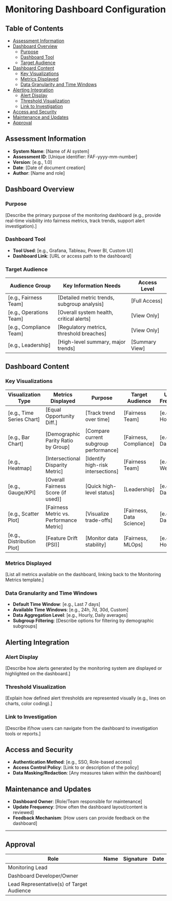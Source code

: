 # Monitoring Dashboard Configuration

## Table of Contents

- [Assessment Information](#assessment-information)
- [Dashboard Overview](#dashboard-overview)
    - [Purpose](#purpose)
    - [Dashboard Tool](#dashboard-tool)
    - [Target Audience](#target-audience)
- [Dashboard Content](#dashboard-content)
    - [Key Visualizations](#key-visualizations)
    - [Metrics Displayed](#metrics-displayed)
    - [Data Granularity and Time Windows](#data-granularity-and-time-windows)
- [Alerting Integration](#alerting-integration)
    - [Alert Display](#alert-display)
    - [Threshold Visualization](#threshold-visualization)
    - [Link to Investigation](#link-to-investigation)
- [Access and Security](#access-and-security)
- [Maintenance and Updates](#maintenance-and-updates)
- [Approval](#approval)

## Assessment Information

- **System Name**: [Name of AI system]
- **Assessment ID**: [Unique identifier: FAF-yyyy-mm-number]
- **Version**: [e.g., 1.0]
- **Date**: [Date of document creation]
- **Author**: [Name and role]

## Dashboard Overview

### Purpose

[Describe the primary purpose of the monitoring dashboard (e.g., provide real-time visibility into fairness metrics, track trends, support alert investigation).]

### Dashboard Tool

- **Tool Used**: [e.g., Grafana, Tableau, Power BI, Custom UI]
- **Dashboard Link**: [URL or access path to the dashboard]

### Target Audience

| Audience Group          | Key Information Needs                       | Access Level   |
|-------------------------|---------------------------------------------|----------------|
| [e.g., Fairness Team]   | [Detailed metric trends, subgroup analysis] | [Full Access]  |
| [e.g., Operations Team] | [Overall system health, critical alerts]    | [View Only]    |
| [e.g., Compliance Team] | [Regulatory metrics, threshold breaches]    | [View Only]    |
| [e.g., Leadership]      | [High-level summary, major trends]          | [Summary View] |

## Dashboard Content

### Key Visualizations

| Visualization Type        | Metrics Displayed                        | Purpose                                | Target Audience          | Update Frequency |
|---------------------------|------------------------------------------|----------------------------------------|--------------------------|------------------|
| [e.g., Time Series Chart] | [Equal Opportunity Diff.]                | [Track trend over time]                | [Fairness Team]          | [e.g., Hourly]   |
| [e.g., Bar Chart]         | [Demographic Parity Ratio by Group]      | [Compare current subgroup performance] | [Fairness, Compliance]   | [e.g., Daily]    |
| [e.g., Heatmap]           | [Intersectional Disparity Metric]        | [Identify high-risk intersections]     | [Fairness Team]          | [e.g., Weekly]   |
| [e.g., Gauge/KPI]         | [Overall Fairness Score (if used)]       | [Quick high-level status]              | [Leadership]             | [e.g., Daily]    |
| [e.g., Scatter Plot]      | [Fairness Metric vs. Performance Metric] | [Visualize trade-offs]                 | [Fairness, Data Science] | [e.g., Daily]    |
| [e.g., Distribution Plot] | [Feature Drift (PSI)]                    | [Monitor data stability]               | [Fairness, MLOps]        | [e.g., Hourly]   |

### Metrics Displayed

[List all metrics available on the dashboard, linking back to the Monitoring Metrics template.]

### Data Granularity and Time Windows

- **Default Time Window**: [e.g., Last 7 days]
- **Available Time Windows**: [e.g., 24h, 7d, 30d, Custom]
- **Data Aggregation Level**: [e.g., Hourly, Daily averages]
- **Subgroup Filtering**: [Describe options for filtering by demographic subgroups]

## Alerting Integration

### Alert Display

[Describe how alerts generated by the monitoring system are displayed or highlighted on the dashboard.]

### Threshold Visualization

[Explain how defined alert thresholds are represented visually (e.g., lines on charts, color coding).]

### Link to Investigation

[Describe if/how users can navigate from the dashboard to investigation tools or reports.]

## Access and Security

- **Authentication Method**: [e.g., SSO, Role-based access]
- **Access Control Policy**: [Link to or description of the policy]
- **Data Masking/Redaction**: [Any measures taken within the dashboard]

## Maintenance and Updates

- **Dashboard Owner**: [Role/Team responsible for maintenance]
- **Update Frequency**: [How often the dashboard layout/content is reviewed]
- **Feedback Mechanism**: [How users can provide feedback on the dashboard]

---

## Approval

| Role                                      | Name | Signature | Date |
|-------------------------------------------|------|-----------|------|
| Monitoring Lead                           |      |           |      |
| Dashboard Developer/Owner                 |      |           |      |
| Lead Representative(s) of Target Audience |      |           |      |
